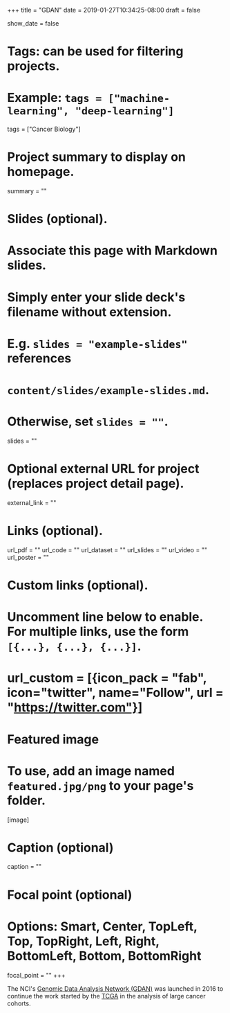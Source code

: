 +++
title = "GDAN"
date = 2019-01-27T10:34:25-08:00
draft = false

show_date = false
# Tags: can be used for filtering projects.
# Example: `tags = ["machine-learning", "deep-learning"]`
tags = ["Cancer Biology"]

# Project summary to display on homepage.
summary = ""

# Slides (optional).
#   Associate this page with Markdown slides.
#   Simply enter your slide deck's filename without extension.
#   E.g. `slides = "example-slides"` references
#   `content/slides/example-slides.md`.
#   Otherwise, set `slides = ""`.
slides = ""

# Optional external URL for project (replaces project detail page).
external_link = ""

# Links (optional).
url_pdf = ""
url_code = ""
url_dataset = ""
url_slides = ""
url_video = ""
url_poster = ""

# Custom links (optional).
#   Uncomment line below to enable. For multiple links, use the form `[{...}, {...}, {...}]`.
# url_custom = [{icon_pack = "fab", icon="twitter", name="Follow", url = "https://twitter.com"}]

# Featured image
# To use, add an image named `featured.jpg/png` to your page's folder.
[image]
  # Caption (optional)
  caption = ""

  # Focal point (optional)
  # Options: Smart, Center, TopLeft, Top, TopRight, Left, Right, BottomLeft, Bottom, BottomRight
  focal_point = ""
+++

The NCI's [Genomic Data Analysis Network (GDAN)](https://www.cancer.gov/about-nci/organization/ccg/blog/2016/new-genomic-data-analysis-network) was launched
in 2016 to continue the work started by the [TCGA](https://cancergenome.nih.gov/) in the analysis of large cancer cohorts.
